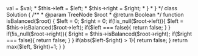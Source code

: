 <?php
/**
 * Definition for a binary tree node.
 * class TreeNode {
 *     public $val = null;
 *     public $left = null;
 *     public $right = null;
 *     function __construct($val = 0, $left = null, $right = null) {
 *         $this->val = $val;
 *         $this->left = $left;
 *         $this->right = $right;
 *     }
 * }
 */
class Solution {
    /**
     * @param TreeNode $root
     * @return Boolean
     */
    function isBalanced($root) {
        $left = 0;
        $right = 0;
        if(!is_null($root->left)){
            $left = $this->isBalanced($root->left);
            if($left === false){
                return false;
            }
        }
        if(!is_null($root->right)){
            $right = $this->isBalanced($root->right);
            if($right === false){
                return false;
            }
        }
        if(abs($left-$right) > 1){
            return false;
        }
        return max($left, $right)+1;
    }
    
}

